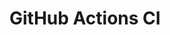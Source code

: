 # GitHub Actions CI









































































































































































































































































































































































































































































































































































































































































































































































